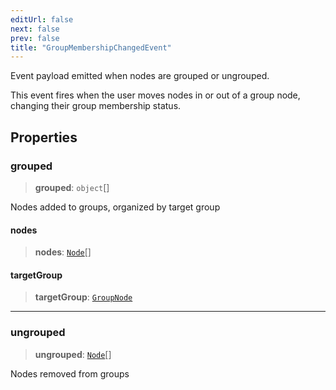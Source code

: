 ```yaml
---
editUrl: false
next: false
prev: false
title: "GroupMembershipChangedEvent"
---
```


Event payload emitted when nodes are grouped or ungrouped.

This event fires when the user moves nodes in or out of a group node,
changing their group membership status.

## Properties

### grouped

> **grouped**: `object`[]

Nodes added to groups, organized by target group

#### nodes

> **nodes**: [`Node`](/docs/api/types/node/)[]

#### targetGroup

> **targetGroup**: [`GroupNode`](/docs/api/types/groupnode/)

***

### ungrouped

> **ungrouped**: [`Node`](/docs/api/types/node/)[]

Nodes removed from groups
